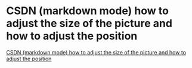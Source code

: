 # CSDN (markdown mode) how to adjust the size of the picture and how to adjust the position
[CSDN (markdown mode) how to adjust the size of the picture and how to adjust the position](https://aiwithcloud.com/2022/09/14/csdn_markdown_mode_how_to_adjust_the_size_of_the_picture_and_how_to_adjust_the_position/)